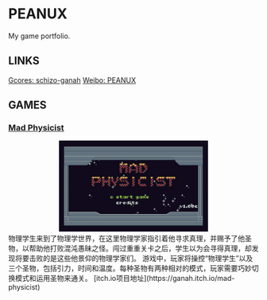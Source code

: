 # PEANUX
My game portfolio.

## LINKS
[Gcores: schizo-ganah](https://www.gcores.com/users/207779/)
[Weibo: PEANUX](https://weibo.com/u/7600843807)

## GAMES
### [Mad Physicist](https://tinyrattar.github.io/MadPhysicist.github.io/)
<div align="center">
  <img src=./pics/mad_physicist.png alt="MadPhysicist" style="width:300px;height:auto;">
</div>
物理学生来到了物理学世界，在这里物理学家指引着他寻求真理，并赐予了他圣物，以帮助他打败混沌愚昧之怪。闯过重重关卡之后，学生以为会寻得真理，却发现将要击败的是这些他景仰的物理学家们。 游戏中，玩家将操控“物理学生”以及三个圣物，包括引力，时间和温度。每种圣物有两种相对的模式，玩家需要巧妙切换模式和运用圣物来通关。
[itch.io项目地址](https://ganah.itch.io/mad-physicist)
